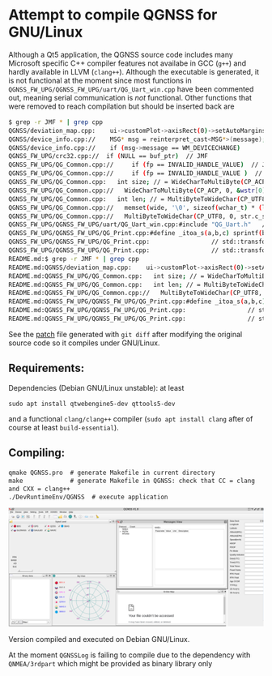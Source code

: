 # Attempt to compile QGNSS for GNU/Linux

Although a Qt5 application, the QGNSS source code includes many Microsoft 
specific C++ compiler features not availabe in GCC (``g++``) and hardly 
available in LLVM (``clang++``). Although the executable is generated, it is
not functional at the moment since most functions in
``QGNSS_FW_UPG/QGNSS_FW_UPG/uart/QG_Uart_win.cpp`` have been commented out,
meaning serial communication is *not* functional. Other functions that were
removed to reach compilation but should be inserted back are
```bash
$ grep -r JMF * | grep cpp
QGNSS/deviation_map.cpp:    ui->customPlot->axisRect(0)->setAutoMargins(QCP::msNone); // 去除边框 JMF
QGNSS/device_info.cpp://    MSG* msg = reinterpret_cast<MSG*>(message);  // JMF
QGNSS/device_info.cpp://    if (msg->message == WM_DEVICECHANGE)         // JMF
QGNSS_FW_UPG/crc32.cpp://  if (NULL == buf_ptr)  // JMF
QGNSS_FW_UPG/QG_Common.cpp://     if (fp == INVALID_HANDLE_VALUE)  // JMF
QGNSS_FW_UPG/QG_Common.cpp://     if (fp == INVALID_HANDLE_VALUE )  // JMF
QGNSS_FW_UPG/QG_Common.cpp:   int size; // = WideCharToMultiByte(CP_ACP, 0, &wstr[0], (int)wstr.size(), NULL, 0, NULL, NULL); // JMF
QGNSS_FW_UPG/QG_Common.cpp://   WideCharToMultiByte(CP_ACP, 0, &wstr[0], (int)wstr.size(), &ret[0], size, NULL, NULL); // CP_UTF8  // JMF
QGNSS_FW_UPG/QG_Common.cpp:   int len; // = MultiByteToWideChar(CP_UTF8, 0, str.c_str(), -1, NULL, 0); JMF
QGNSS_FW_UPG/QG_Common.cpp://   memset(wide, '\0', sizeof(wchar_t) * (len + 1)); // JMF
QGNSS_FW_UPG/QG_Common.cpp://   MultiByteToWideChar(CP_UTF8, 0, str.c_str(), -1, wide, len);  JMF
QGNSS_FW_UPG/QGNSS_FW_UPG/uart/QG_Uart_win.cpp:#include "QG_Uart.h"   // JMF this whole file has been broken and must be adapted to unix tty
QGNSS_FW_UPG/QGNSS_FW_UPG/QG_Print.cpp:#define _itoa_s(a,b,c) sprintf(b, "%d", a) // JMF CORRECT
QGNSS_FW_UPG/QGNSS_FW_UPG/QG_Print.cpp:                 // std::transform(strtemp, strtemp + 8, strtemp, std::tolower); JMF
QGNSS_FW_UPG/QGNSS_FW_UPG/QG_Print.cpp:                 // std::transform(strtemp, strtemp + 8, strtemp, std::toupper); JMF
README.md:$ grep -r JMF * | grep cpp
README.md:QGNSS/deviation_map.cpp:    ui->customPlot->axisRect(0)->setAutoMargins(QCP::msNone); // 去除边框 JMF
README.md:QGNSS_FW_UPG/QG_Common.cpp:   int size; // = WideCharToMultiByte(CP_ACP, 0, &wstr[0], (int)wstr.size(), NULL, 0, NULL, NULL); JMF
README.md:QGNSS_FW_UPG/QG_Common.cpp:   int len; // = MultiByteToWideChar(CP_UTF8, 0, str.c_str(), -1, NULL, 0); JMF
README.md:QGNSS_FW_UPG/QG_Common.cpp://   MultiByteToWideChar(CP_UTF8, 0, str.c_str(), -1, wide, len);  JMF
README.md:QGNSS_FW_UPG/QGNSS_FW_UPG/QG_Print.cpp:#define _itoa_s(a,b,c) sprintf(b, "%d", a) // JMF CORRECT (not using the base)
README.md:QGNSS_FW_UPG/QGNSS_FW_UPG/QG_Print.cpp:                 // std::transform(strtemp, strtemp + 8, strtemp, std::tolower); JMF
README.md:QGNSS_FW_UPG/QGNSS_FW_UPG/QG_Print.cpp:                 // std::transform(strtemp, strtemp + 8, strtemp, std::toupper); JMF
```

See the [patch](patch) file generated with ``git diff`` after modifying the original source code so
it compiles under GNU/Linux.

## Requirements:

Dependencies (Debian GNU/Linux unstable): at least
```
sudo apt install qtwebengine5-dev qttools5-dev
```
and a functional ``clang/clang++`` compiler (``sudo apt install clang`` after of course at least ``build-essential``).

## Compiling:

```
qmake QGNSS.pro  # generate Makefile in current directory
make             # generate Makefile in QGNSS: check that CC = clang and CXX = clang++
./DevRuntimeEnv/QGNSS  # execute application
```

<img src="2024-11-29-180920_2704x1050_scrot.png">

Version compiled and executed on Debian GNU/Linux.

At the moment ``QGNSSLog`` is failing to compile due to the dependency with ``QNMEA/3rdpart`` which might be
provided as binary library only
